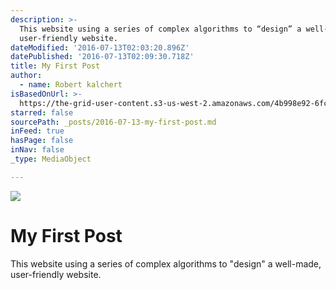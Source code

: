 ```yaml
---
description: >-
  This website using a series of complex algorithms to “design” a well-made,
  user-friendly website.
dateModified: '2016-07-13T02:03:20.896Z'
datePublished: '2016-07-13T02:09:30.718Z'
title: My First Post
author:
  - name: Robert kalchert
isBasedOnUrl: >-
  https://the-grid-user-content.s3-us-west-2.amazonaws.com/4b998e92-6fca-4cd7-bb82-b2db59ab1c17.jpg
starred: false
sourcePath: _posts/2016-07-13-my-first-post.md
inFeed: true
hasPage: false
inNav: false
_type: MediaObject

---
```

![](https://the-grid-user-content.s3-us-west-2.amazonaws.com/4b998e92-6fca-4cd7-bb82-b2db59ab1c17.jpg)

# My First Post

This website using a series of complex algorithms to "design" a well-made, user-friendly website.